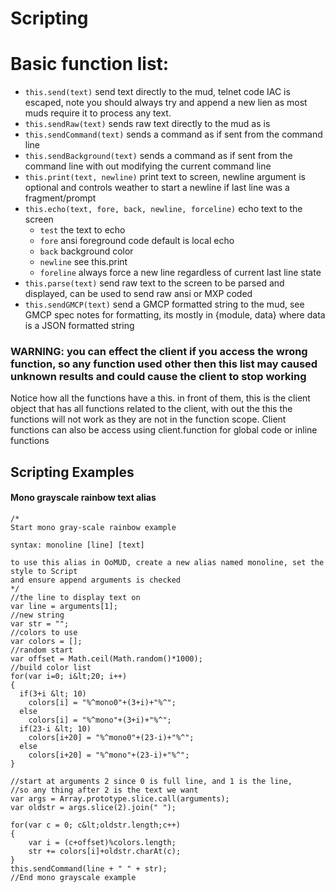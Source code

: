 # Scripting

# Basic function list:
- `this.send(text)` send text directly to the mud, telnet code IAC is escaped, note you should always try and append a new lien as most muds require it to process any text.
- `this.sendRaw(text)` sends raw text directly to the mud as is
- `this.sendCommand(text)` sends a command as if sent from the command line
- `this.sendBackground(text)` sends a command as if sent from the command line with out modifying the current command line
- `this.print(text, newline)` print text to screen, newline argument is optional and controls weather to start a newline if last line was a fragment/prompt
- `this.echo(text, fore, back, newline, forceline)` echo text to the screen
  - `test` the text to echo
  - `fore` ansi foreground code default is local echo
  - `back` background color
  - `newline` see this.print
  - `foreline` always force a new line regardless of current last line state
- `this.parse(text)` send raw text to the screen to be parsed and displayed, can be used to send raw ansi or MXP coded
- `this.sendGMCP(text)` send a GMCP formatted string to the mud, see GMCP spec notes for formatting, its mostly in {module, data} where data is a JSON formatted string
### **WARNING**: you can effect the client if you access the wrong function, so any function used other then this list may caused unknown results and could cause the client to stop working

Notice how all the functions have a this. in front of them, this is the client object that has all functions related to the client, with out the this the functions will not work as they are not in the function scope. Client functions can also be access using client.function for global code or inline functions
## Scripting Examples
#### Mono grayscale rainbow text alias
```
/*
Start mono gray-scale rainbow example

syntax: monoline [line] [text]

to use this alias in OoMUD, create a new alias named monoline, set the style to Script
and ensure append arguments is checked
*/
//the line to display text on
var line = arguments[1];
//new string
var str = "";
//colors to use
var colors = [];
//random start
var offset = Math.ceil(Math.random()*1000);
//build color list
for(var i=0; i&lt;20; i++)
{
  if(3+i &lt; 10)
    colors[i] = "%^mono0"+(3+i)+"%^";
  else
  	colors[i] = "%^mono"+(3+i)+"%^";
  if(23-i &lt; 10)
  	colors[i+20] = "%^mono0"+(23-i)+"%^";
  else
  	colors[i+20] = "%^mono"+(23-i)+"%^";
}

//start at arguments 2 since 0 is full line, and 1 is the line, 
//so any thing after 2 is the text we want
var args = Array.prototype.slice.call(arguments);
var oldstr = args.slice(2).join(" ");

for(var c = 0; c&lt;oldstr.length;c++) 
{
	var i = (c+offset)%colors.length;
	str += colors[i]+oldstr.charAt(c); 
}
this.sendCommand(line + " " + str);
//End mono grayscale example
```
